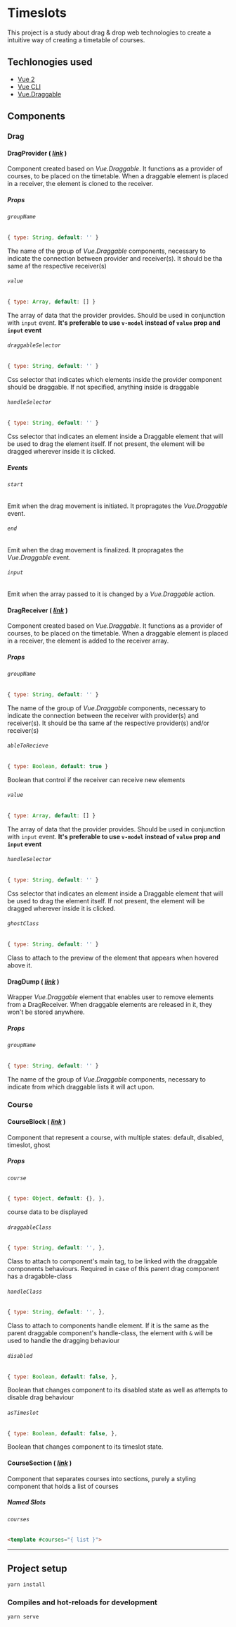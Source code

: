 # Timeslots


This project is a study about drag & drop web technologies to create a intuitive way of creating a timetable of courses.

## Techlonogies used
- [Vue 2](https://v2.vuejs.org/)
- [Vue CLI](https://cli.vuejs.org/)
- [Vue.Draggable](https://github.com/SortableJS/Vue.Draggable)


## Components

### Drag

#### **DragProvider** ( [*link*](src/components/DragProvider.vue) )

Component created based on *Vue.Draggable*. It functions as a provider of courses, to be placed on the timetable. When a draggable element is placed in a receiver, the element is cloned to the receiver. 

##### Props

###### `groupName`

```js
{ type: String, default: '' }
```

The name of the group of *Vue.Draggable* components, necessary to indicate the connection between provider and receiver(s). It should be tha same af the respective receiver(s)


###### `value`

```js
{ type: Array, default: [] }
```

The array of data that the provider provides. Should be used in conjunction with `input` event. **It's preferable to use `v-model` instead of `value` prop and `input` event**

###### `draggableSelector`
```js
{ type: String, default: '' }
```

Css selector that indicates which elements inside the provider component should be draggable. If not specified, anything inside is draggable

###### `handleSelector`
```js
{ type: String, default: '' }
```

Css selector that indicates an element inside a Draggable element that will be used to drag the element itself. If not present, the element will be dragged wherever inside it is clicked.


##### Events

###### `start`

Emit when the drag movement is initiated. It propragates the *Vue.Draggable* event.
###### `end`

Emit when the drag movement is finalized. It propragates the *Vue.Draggable* event.
###### `input`

Emit when the array passed to it is changed by a *Vue.Draggable* action.



#### **DragReceiver** ( [*link*](src/components/DragReceiver.vue) )

Component created based on *Vue.Draggable*. It functions as a provider of courses, to be placed on the timetable. When a draggable element is placed in a receiver, the element is added to the receiver array. 
##### Props

###### `groupName`
```js
{ type: String, default: '' }
```

The name of the group of *Vue.Draggable* components, necessary to indicate the connection between the receiver with provider(s) and receiver(s). It should be tha same af the respective provider(s) and/or receiver(s)


###### `ableToRecieve`
```js
{ type: Boolean, default: true }
```

Boolean that control if the receiver can receive new elements

###### `value`
```js
{ type: Array, default: [] }
```

The array of data that the provider provides. Should be used in conjunction with `input` event. **It's preferable to use `v-model` instead of `value` prop and `input` event**

###### `handleSelector`
```js
{ type: String, default: '' }
```

Css selector that indicates an element inside a Draggable element that will be used to drag the element itself. If not present, the element will be dragged wherever inside it is clicked.


###### `ghostClass`
```js
{ type: String, default: '' }
```

Class to attach to the preview of the element that appears when hovered above it.


#### **DragDump** ( [*link*](src/components/DragDump.vue) )

Wrapper *Vue.Draggable* element that enables user to remove elements from a DragReceiver. When draggable elements are released in it, they won't be stored anywhere.

##### Props

###### `groupName`

```js
{ type: String, default: '' }
```

The name of the group of *Vue.Draggable* components, necessary to indicate from which draggable lists it will act upon.

### Course

#### **CourseBlock** ( [*link*](src/components/CourseBlock.vue) )

Component that represent a course, with multiple states: default, disabled, timeslot, ghost

##### Props 

###### `course`
```js
{ type: Object, default: {}, },
```

course data to be displayed

###### `draggableClass`
```js
{ type: String, default: '', },
```

Class to attach to component's main tag, to be linked with the draggable components behaviours. Required in case of this parent drag component has a dragabble-class

###### `handleClass`
```js
{ type: String, default: '', },
```

Class to attach to components handle element. If it is the same as the parent draggable component's handle-class, the element with `&` will be used to handle the dragging behaviour


###### `disabled`
```js
{ type: Boolean, default: false, },
```

Boolean that changes component to its disabled state as well as attempts to disable drag behaviour

###### `asTimeslot`
```js
{ type: Boolean, default: false, },
```
Boolean that changes component to its timeslot state.

#### **CourseSection** ( [*link*](src/components/CourseSection.vue) )

Component that separates courses into sections, purely a styling component that holds a list of courses

##### Named Slots

###### `courses`

```html
<template #courses="{ list }">
```




-------------------
## Project setup
```
yarn install
```

### Compiles and hot-reloads for development
```
yarn serve
```
